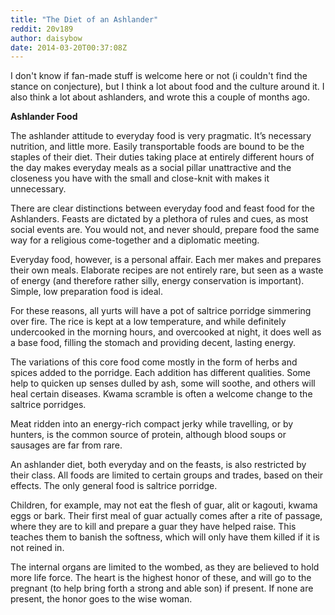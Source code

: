```yaml
---
title: "The Diet of an Ashlander"
reddit: 20v189
author: daisybow
date: 2014-03-20T00:37:08Z
---
```


I don't know if fan-made stuff is welcome here or not (i couldn't find the stance on conjecture), but I think a lot about food and the culture around it. I also think a lot about ashlanders, and wrote this a couple of months ago.

**Ashlander Food**

The ashlander attitude to everyday food is very pragmatic. It’s necessary nutrition, and little more. Easily transportable foods are bound to be the staples of their diet. Their duties taking place at entirely different hours of the day makes everyday meals as a social pillar unattractive and the closeness you have with the small and close-knit with makes it unnecessary.  

There are clear distinctions between everyday food and feast food for the Ashlanders. Feasts are dictated by a plethora of rules and cues, as most social events are. You would not, and never should, prepare food the same way for a religious come-together and a diplomatic meeting. 

Everyday food, however, is a personal affair. Each mer makes and prepares their own meals. Elaborate recipes are not entirely rare, but seen as a waste of energy (and therefore rather silly, energy conservation is  important). Simple, low preparation food is ideal.

For these reasons, all yurts will have a pot of saltrice porridge simmering over fire. The rice is kept at a low temperature, and while definitely undercooked in the morning hours, and overcooked at night, it does well as a base food, filling the stomach and providing decent,  lasting energy.

The variations of this core food come mostly in the form of herbs and spices added to the porridge. Each addition has different qualities. Some help to quicken up senses dulled by ash, some will soothe, and others will heal certain diseases. Kwama scramble is often a welcome change to the saltrice porridges. 

Meat ridden into an energy-rich compact jerky while travelling, or by hunters, is the common source of protein, although blood soups or sausages are far from rare. 

An ashlander diet, both everyday and on the feasts, is also restricted by their class. All foods are limited to certain groups and trades, based on their effects. The only general food is saltrice porridge.

Children, for example, may not eat the flesh of guar, alit or kagouti, kwama eggs or bark. Their first meal of guar actually comes after a rite of passage, where they are to kill and prepare a guar they have helped raise. This teaches them to banish the softness, which will only have them killed if it is not reined in.

The internal organs are limited to the wombed, as they are believed to hold more life force. The heart is the highest honor of these, and will go to the pregnant (to help bring forth a strong and able son) if present. If none are present, the honor goes to the wise woman. 

